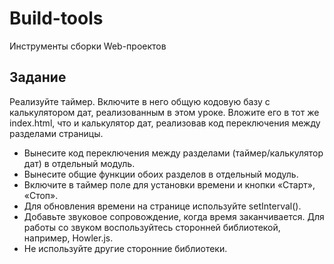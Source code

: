 # Build-tools
Инструменты сборки Web-проектов

## Задание

Реализуйте таймер. Включите в него общую кодовую базу с калькулятором дат, реализованным в этом уроке. Вложите его в тот же index.html, что и калькулятор дат, реализовав код переключения между разделами страницы. 
- Вынесите код переключения между разделами (таймер/калькулятор дат) в отдельный модуль.
- Вынесите общие функции обоих разделов в отдельный модуль.
- Включите в таймер поле для установки времени и кнопки «Старт», «Стоп».
- Для обновления времени на странице используйте setInterval().
- Добавьте звуковое сопровождение, когда время заканчивается. Для работы со звуком воспользуйтесь сторонней библиотекой, например, Howler.js.
- Не используйте другие сторонние библиотеки.

